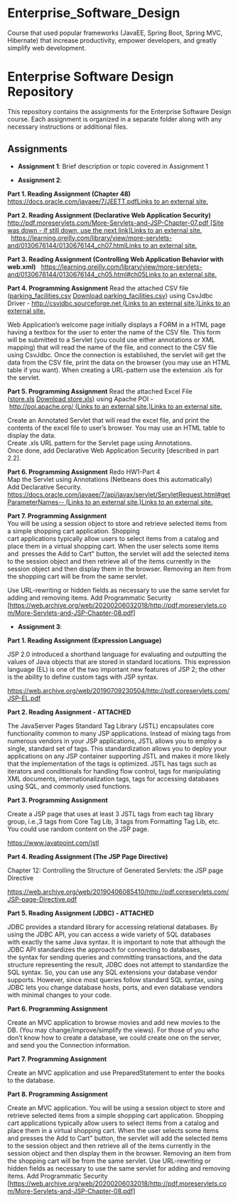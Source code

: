 # Enterprise_Software_Design
Course that used popular frameworks (JavaEE, Spring Boot, Spring MVC, Hibernate) that increase productivity, empower developers, and greatly simplify web development.

# Enterprise Software Design Repository

This repository contains the assignments for the Enterprise Software Design course. Each assignment is organized in a separate folder along with any necessary instructions or additional files.

## Assignments

-   **Assignment 1**: Brief description or topic covered in Assignment 1

-   **Assignment 2**: 

**Part 1. Reading Assignment (Chapter 48)**  
[https://docs.oracle.com/javaee/7/JEETT.pdfLinks to an external site.](https://docs.oracle.com/javaee/7/JEETT.pdf)

**Part 2. Reading Assignment (Declarative Web Application Security)**  
[http://pdf.moreservlets.com/More-Servlets-and-JSP-Chapter-07.pdf [Site was down - if still down, use the next link]Links to an external site.](http://pdf.moreservlets.com/More-Servlets-and-JSP-Chapter-07.pdf)  
  [https://learning.oreilly.com/library/view/more-servlets-and/0130676144/0130676144_ch07.htmlLinks to an external site.](https://learning.oreilly.com/library/view/more-servlets-and/0130676144/0130676144_ch07.html)

**Part 3. Reading Assignment (Controlling Web Application Behavior with web.xml)**  
[https://learning.oreilly.com/library/view/more-servlets-and/0130676144/0130676144_ch05.html#ch05Links to an external site.](https://learning.oreilly.com/library/view/more-servlets-and/0130676144/0130676144_ch05.html#ch05)

**Part 4. Programming Assignment**
Read the attached CSV file ([parking_facilities.csv](https://northeastern.instructure.com/courses/136975/files/19783798?wrap=1 "parking_facilities.csv") [Download parking_facilities.csv](https://northeastern.instructure.com/courses/136975/files/19783798/download?download_frd=1)) using CsvJdbc Driver - [http://csvjdbc.sourceforge.net (Links to an external site.)Links to an external site.](http://csvjdbc.sourceforge.net/)

Web Application’s welcome page initially displays a FORM in a HTML page having a textbox for the user to enter the name of the CSV file. This form will be submitted to a Servlet (you could use either annotations or XML mapping) that will read the name of the file, and connect to the CSV file using CsvJdbc. Once the connection is established, the servlet will get the data from the CSV file, print the data on the browser (you may use an HTML table if you want). When creating a URL-pattern use the extension .xls for the servlet.

**Part 5. Programming Assignment**
Read the attached Excel File ([store.xls](https://northeastern.instructure.com/courses/136975/files/19783809?wrap=1 "store.xls") [Download store.xls](https://northeastern.instructure.com/courses/136975/files/19783809/download?download_frd=1)) using Apache POI - [http://poi.apache.org/ (Links to an external site.)Links to an external site.](http://poi.apache.org/)

Create an Annotated Servlet that will read the excel file, and print the contents of the excel file to user’s browser. You may use an HTML table to display the data.  
Create .xls URL pattern for the Servlet page using Annotations.  
Once done, add Declarative Web Application Security [described in part 2.2].

**Part 6. Programming Assignment**
Redo HW1-Part 4  
Map the Servlet using Annotations (Netbeans does this automatically)  
Add Declarative Security.  
[https://docs.oracle.com/javaee/7/api/javax/servlet/ServletRequest.html#getParameterNames-- (Links to an external site.)Links to an external site.](https://docs.oracle.com/javaee/7/api/javax/servlet/ServletRequest.html#getParameterNames--)

**Part 7. Programming Assignment**  
You will be using a session object to store and retrieve selected items from a simple shopping cart application. Shopping  
cart applications typically allow users to select items from a catalog and place them in a virtual shopping cart. When the user selects some items and  presses the Add to Cart" button, the servlet will add the selected items to the session object and then retrieve all of the items currently in the session object and then display them in the browser. Removing an item from the shopping cart will be from the same servlet.

Use URL-rewriting or hidden fields as necessary to use the same servlet for adding and removing items. Add Programmatic Security [https://web.archive.org/web/20200206032018/http://pdf.moreservlets.com/More-Servlets-and-JSP-Chapter-08.pdf]

-   **Assignment 3**: 

**Part 1. Reading Assignment (Expression Language)**

JSP 2.0 introduced a shorthand language for evaluating and outputting the values of Java objects that are stored in standard locations. This expression language (EL) is one of the two important new features of JSP 2; the other is the ability to define custom tags with JSP syntax.

https://web.archive.org/web/20190709230504/http://pdf.coreservlets.com/JSP-EL.pdf

**Part 2. Reading Assignment - ATTACHED**

The JavaServer Pages Standard Tag Library (JSTL) encapsulates core functionality common to many JSP applications. Instead of mixing tags from numerous vendors in your JSP applications, JSTL allows you to employ a single, standard set of tags. This standardization allows you to deploy your applications on any JSP container supporting JSTL and makes it more likely that the implementation of the tags is optimized. JSTL has tags such as iterators and conditionals for handling flow control, tags for manipulating XML documents, internationalization tags, tags for accessing databases using SQL, and commonly used functions.

**Part 3. Programming Assignment**

Create a JSP page that uses at least 3 JSTL tags from each tag library group, i.e.,3 tags from Core Tag Lib, 3 tags from Formatting Tag Lib, etc. You could use random content on the JSP page.

https://www.javatpoint.com/jstl

**Part 4. Reading Assignment (The JSP Page Directive)**

Chapter 12: Controlling the Structure of Generated Servlets: the JSP page Directive

https://web.archive.org/web/20190406085410/http://pdf.coreservlets.com/JSP-page-Directive.pdf

**Part 5. Reading Assignment (JDBC) - ATTACHED**

JDBC provides a standard library for accessing relational databases. By using the JDBC API, you can access a wide variety of SQL databases  
with exactly the same Java syntax. It is important to note that although the JDBC API standardizes the approach for connecting to databases,  
the syntax for sending queries and committing transactions, and the data structure representing the result, JDBC does not attempt to standardize the SQL syntax. So, you can use any SQL extensions your database vendor supports. However, since most queries follow standard SQL syntax, using JDBC lets you change database hosts, ports, and even database vendors with minimal changes to your code.

**Part 6. Programming Assignment**

Create an MVC application to browse movies and add new movies to the DB. (You may change/improve/simplify the views). For those of you who don’t know how to create a database, we could create one on the server, and send you the Connection information.

**Part 7. Programming Assignment**

Create an MVC application and use PreparedStatement to enter the books to the database.

**Part 8. Programming Assignment**

Create an MVC application. You will be using a session object to store and retrieve selected items from a simple shopping cart application. Shopping cart applications typically allow users to select items from a catalog and place them in a virtual shopping cart. When the user selects some items and presses the Add to Cart" button, the servlet will add the selected items to the session object and then retrieve all of the items currently in the session object and then display them in the browser. Removing an item from the shopping cart will be from the same servlet. Use URL-rewriting or hidden fields as necessary to use the same servlet for adding and removing items. 
Add Programmatic Security [https://web.archive.org/web/20200206032018/http://pdf.moreservlets.com/More-Servlets-and-JSP-Chapter-08.pdf]
